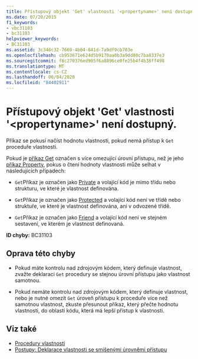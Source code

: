 ```yaml
---
title: Přístupový objekt 'Get' vlastnosti '<propertyname>' není dostupný.
ms.date: 07/20/2015
f1_keywords:
- vbc31103
- bc31103
helpviewer_keywords:
- BC31103
ms.assetid: 3c346c32-7669-4b04-841d-7a9df9cb703e
ms.openlocfilehash: cb953671e624d5b9170aa0b3a9dd80c7ba8337e3
ms.sourcegitcommit: f8c270376ed905f6a8896ce0fe25b4f4b38ff498
ms.translationtype: MT
ms.contentlocale: cs-CZ
ms.lasthandoff: 06/04/2020
ms.locfileid: "84402911"
---
```

# <a name="get-accessor-of-property-propertyname-is-not-accessible"></a>Přístupový objekt 'Get' vlastnosti '\<propertyname>' není dostupný.
Příkaz se pokusí načíst hodnotu vlastnosti, pokud nemá přístup k `Get` proceduře vlastnosti.  
  
 Pokud je [příkaz Get](../statements/get-statement.md) označen s více omezující úrovní přístupu, než je jeho [příkaz Property](../statements/property-statement.md), pokus o čtení hodnoty vlastnosti může selhat v následujících případech:  
  
- `Get`Příkaz je označen jako [Private](../modifiers/private.md) a volající kód je mimo třídu nebo strukturu, ve které je vlastnost definována.  
  
- `Get`Příkaz je označen jako [Protected](../modifiers/protected.md) a volající kód není ve třídě nebo struktuře, ve které je vlastnost definována, ani v odvozené třídě.  
  
- `Get`Příkaz je označen jako [Friend](../modifiers/friend.md) a volající kód není ve stejném sestavení, ve kterém je vlastnost definovaná.  
  
 **ID chyby:** BC31103  
  
## <a name="to-correct-this-error"></a>Oprava této chyby  
  
- Pokud máte kontrolu nad zdrojovým kódem, který definuje vlastnost, zvažte deklaraci `Get` procedury se stejnou úrovní přístupu jako vlastnost samotnou.  
  
- Pokud nemáte kontrolu nad zdrojovým kódem, který definuje vlastnost, nebo je nutné omezit `Get` úroveň přístupu k proceduře více než samotnou vlastnost, zkuste přesunout příkaz, který přečte hodnotu vlastnosti, do oblasti kódu, která má lepší přístup k vlastnosti.  
  
## <a name="see-also"></a>Viz také

- [Procedury vlastnosti](../../programming-guide/language-features/procedures/property-procedures.md)
- [Postupy: Deklarace vlastnosti se smíšenými úrovněmi přístupu](../../programming-guide/language-features/procedures/how-to-declare-a-property-with-mixed-access-levels.md)
